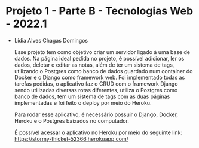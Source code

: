 # Projeto 1 - Parte B - Tecnologias Web - 2022.1
- Lídia Alves Chagas Domingos

  Esse projeto tem como objetivo criar um servidor ligado á uma base de dados. Na página ideal pedida no projeto, é possível adicionar, ler os dados, deletar e editar as notas, além de ter um sistema de tags, utilizando o Postgres como banco de dados guardado num container do Docker e o Django como framework web. Foi implementado todas as tarefas pedidas, o aplicativo faz o CRUD com o framework Django sendo utilizadas diversas rotas diferentes, utiliza o Postgres como banco de dados, tem um sistema de tags com as duas páginas implementadas e foi feito o deploy por meio do Heroku.
  
  Para rodar esse aplicativo, é necessário possuir o Django, Docker, Heroku e o Postgres baixados no computador. 
  
  É possível acessar o aplicativo no Heroku por meio do seguinte link: https://stormy-thicket-52366.herokuapp.com/
